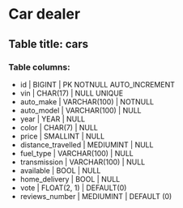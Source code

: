 # Car dealer

## Table title: cars

### Table columns:
 - id | BIGINT | PK NOTNULL AUTO_INCREMENT
 - vin | CHAR(17) | NULL UNIQUE
 - auto_make | VARCHAR(100) | NOTNULL
 - auto_model | VARCHAR(100) | NULL
 - year | YEAR | NULL
 - color | CHAR(7) | NULL
 - price | SMALLINT | NULL
 - distance_travelled | MEDIUMINT | NULL
 - fuel_type | VARCHAR(100) | NULL
 - transmission | VARCHAR(100) | NULL
 - available | BOOL | NULL
 - home_delivery | BOOL | NULL
 - vote | FLOAT(2, 1) | DEFAULT(0)
 - reviews_number | MEDIUMINT | DEFAULT (0)
